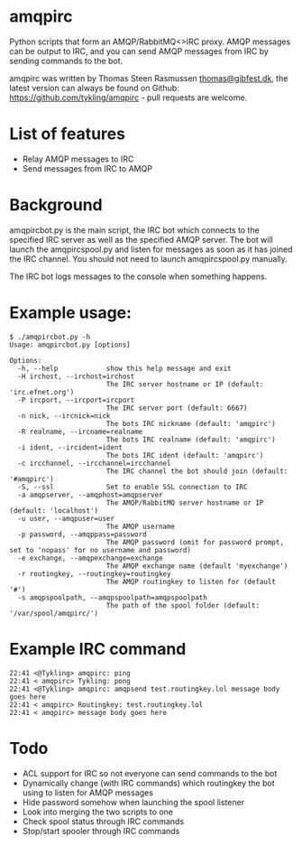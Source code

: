 amqpirc
=======
Python scripts that form an AMQP/RabbitMQ<>IRC proxy. AMQP messages can be output to IRC, 
and you can send AMQP messages from IRC by sending commands to the bot.

amqpirc was written by Thomas Steen Rasmussen <thomas@gibfest.dk>, the latest version
can always be found on Github: https://github.com/tykling/amqpirc - pull requests are welcome.


List of features
================
- Relay AMQP messages to IRC
- Send messages from IRC to AMQP


Background
==========
amqpircbot.py is the main script, the IRC bot which connects to the specified IRC server as 
well as the specified AMQP server. The bot will launch the amqpircspool.py and listen for messages 
as soon as it has joined the IRC channel. You should not need to launch amqpircspool.py manually.

The IRC bot logs messages to the console when something happens.


Example usage:
==============
    $ ./amqpircbot.py -h
    Usage: amqpircbot.py [options]

    Options:
      -h, --help            show this help message and exit
      -H irchost, --irchost=irchost
                            The IRC server hostname or IP (default: 'irc.efnet.org')
      -P ircport, --ircport=ircport
                            The IRC server port (default: 6667)
      -n nick, --ircnick=nick
                            The bots IRC nickname (default: 'amqpirc')
      -R realname, --ircname=realname
                            The bots IRC realname (default: 'amqpirc')
      -i ident, --ircident=ident
                            The bots IRC ident (default: 'amqpirc')
      -c ircchannel, --ircchannel=ircchannel
                            The IRC channel the bot should join (default: '#amqpirc')
      -S, --ssl             Set to enable SSL connection to IRC
      -a amqpserver, --amqphost=amqpserver
                            The AMQP/RabbitMQ server hostname or IP (default: 'localhost')
      -u user, --amqpuser=user
                            The AMQP username
      -p password, --amqppass=password
                            The AMQP password (omit for password prompt, set to 'nopass' for no username and password)
      -e exchange, --amqpexchange=exchange
                            The AMQP exchange name (default 'myexchange')
      -r routingkey, --routingkey=routingkey
                            The AMQP routingkey to listen for (default '#')
      -s amqpspoolpath, --amqpspoolpath=amqpspoolpath
                            The path of the spool folder (default: '/var/spool/amqpirc/')


Example IRC command
===================
    22:41 <@Tykling> amqpirc: ping
    22:41 < amqpirc> Tykling: pong
    22:41 <@Tykling> amqpirc: amqpsend test.routingkey.lol message body goes here
    22:41 < amqpirc> Routingkey: test.routingkey.lol
    22:41 < amqpirc> message body goes here

Todo
====
- ACL support for IRC so not everyone can send commands to the bot
- Dynamically change (with IRC commands) which routingkey the bot using to listen for AMQP messages
- Hide password somehow when launching the spool listener
- Look into merging the two scripts to one
- Check spool status through IRC commands
- Stop/start spooler through IRC commands
